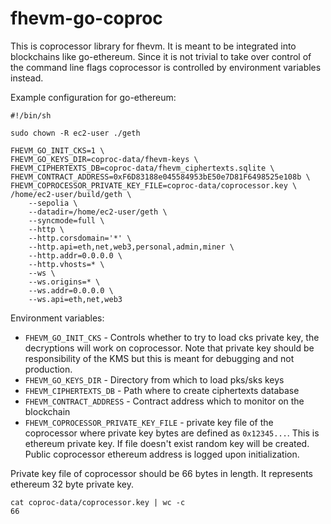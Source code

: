 # fhevm-go-coproc

This is coprocessor library for fhevm. It is meant to be integrated into blockchains like go-ethereum. Since it is not trivial to take over control of the command line flags coprocessor is controlled by environment variables instead.

Example configuration for go-ethereum:
```
#!/bin/sh

sudo chown -R ec2-user ./geth

FHEVM_GO_INIT_CKS=1 \
FHEVM_GO_KEYS_DIR=coproc-data/fhevm-keys \
FHEVM_CIPHERTEXTS_DB=coproc-data/fhevm_ciphertexts.sqlite \
FHEVM_CONTRACT_ADDRESS=0xF6D83188e045584953bE50e7D81F6498525e108b \
FHEVM_COPROCESSOR_PRIVATE_KEY_FILE=coproc-data/coprocessor.key \
/home/ec2-user/build/geth \
    --sepolia \
    --datadir=/home/ec2-user/geth \
    --syncmode=full \
    --http \
    --http.corsdomain='*' \
    --http.api=eth,net,web3,personal,admin,miner \
    --http.addr=0.0.0.0 \
    --http.vhosts=* \
    --ws \
    --ws.origins=* \
    --ws.addr=0.0.0.0 \
    --ws.api=eth,net,web3
```

Environment variables:
- `FHEVM_GO_INIT_CKS` - Controls whether to try to load cks private key, the decryptions will work on coprocessor. Note that private key should be responsibility of the KMS but this is meant for debugging and not production.
- `FHEVM_GO_KEYS_DIR` - Directory from which to load pks/sks keys
- `FHEVM_CIPHERTEXTS_DB` - Path where to create ciphertexts database
- `FHEVM_CONTRACT_ADDRESS` - Contract address which to monitor on the blockchain
- `FHEVM_COPROCESSOR_PRIVATE_KEY_FILE` - private key file of the coprocessor where private key bytes are defined as `0x12345...`. This is ethereum private key. If file doesn't exist random key will be created. Public coprocessor ethereum address is logged upon initialization.

Private key file of coprocessor should be 66 bytes in length. It represents ethereum 32 byte private key.
```
cat coproc-data/coprocessor.key | wc -c
66
```
